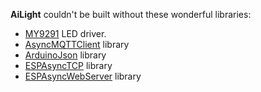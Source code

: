 **AiLight** couldn't be built without these wonderful libraries:

- [MY9291](https://github.com/xoseperez/my9291) LED driver.
- [AsyncMQTTClient](https://github.com/marvinroger/async-mqtt-client) library
- [ArduinoJson](https://github.com/bblanchon/ArduinoJson) library
- [ESPAsyncTCP](https://github.com/me-no-dev/ESPAsyncTCP) library
- [ESPAsyncWebServer](https://github.com/me-no-dev/ESPAsyncWebServer) library